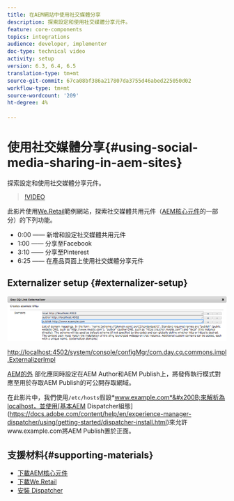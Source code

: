 ```yaml
---
title: 在AEM網站中使用社交媒體分享
description: 探索設定和使用社交媒體分享元件。
feature: core-components
topics: integrations
audience: developer, implementer
doc-type: technical video
activity: setup
version: 6.3, 6.4, 6.5
translation-type: tm+mt
source-git-commit: 67ca08bf386a217807da3755d46abed225050d02
workflow-type: tm+mt
source-wordcount: '209'
ht-degree: 4%

---
```



# 使用社交媒體分享{#using-social-media-sharing-in-aem-sites}

探索設定和使用社交媒體分享元件。

>[!VIDEO](https://video.tv.adobe.com/v/18897/?quality=9&learn=on)

此影片使用[We.Retail](https://github.com/Adobe-Marketing-Cloud/aem-sample-we-retail#weretail)範例網站，探索社交媒體共用元件（[AEM核心元件](https://docs.adobe.com/content/help/zh-Hant/experience-manager-core-components/using/introduction.html)的一部分）的下列功能。

* 0:00 —— 新增和設定社交媒體共用元件
* 1:00 —— 分享至Facebook
* 3:10 —— 分享至Pinterest
* 6:25 —— 在產品頁面上使用社交媒體分享元件

## Externalizer setup {#externalizer-setup}

![Day CQ Link Externalizer](assets/externalizer.png)

[http://localhost:4502/system/console/configMgr/com.day.cq.commons.impl.ExternalizerImpl](http://localhost:4502/system/console/configMgr/com.day.cq.commons.impl.ExternalizerImpl)

[AEM的外](https://helpx.adobe.com/experience-manager/6-5/sites/developing/using/externalizer.html) 部化應同時設定在AEM Author和AEM Publish上，將發佈執行模式對應至用於存取AEM Publish的可公開存取網域。

在此影片中，我們使用`/etc/hosts`假設&#x200B;*www.example.com*&#x200B;來解析為localhost，並使用[基本AEM Dispatcher組態](https://docs.adobe.com/content/help/en/experience-manager-dispatcher/using/getting-started/dispatcher-install.html)來允許www.example.com將AEM Publish置於正面。

## 支援材料{#supporting-materials}

* [下載AEM核心元件](https://github.com/adobe/aem-core-wcm-components/releases)
* [下載We.Retail](https://github.com/Adobe-Marketing-Cloud/aem-sample-we-retail/releases)
* [安裝 Dispatcher](https://docs.adobe.com/content/help/en/experience-manager-dispatcher/using/getting-started/dispatcher-install.html)

